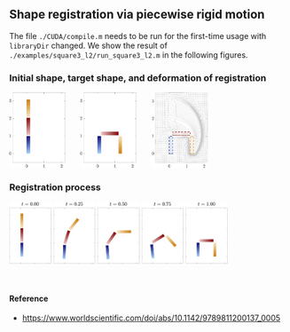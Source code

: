## Shape registration via piecewise rigid motion

The file `./CUDA/compile.m` needs to be run for the first-time usage with `libraryDir` changed. We show the result of `./examples/square3_l2/run_square3_l2.m` in the following figures.

### Initial shape, target shape, and deformation of registration  
<p float="left">
  <img src="https://github.com/dnhsieh/piecewise_rigid/blob/main/figures/fig_square3_l2_initial.png"    width="20%" height="20%"> &nbsp;&nbsp;&nbsp;&nbsp;&nbsp;
  <img src="https://github.com/dnhsieh/piecewise_rigid/blob/main/figures/fig_square3_l2_target.png"     width="20%" height="20%"> &nbsp;&nbsp;&nbsp;&nbsp;&nbsp;
  <img src="https://github.com/dnhsieh/piecewise_rigid/blob/main/figures/fig_square3_l2_registered.png" width="20%" height="20%">   
</p>

### Registration process  
<p float="left">
  <img src="https://github.com/dnhsieh/piecewise_rigid/blob/main/figures/fig_square3_l2_time0p00.png" width="15%" height="15%"> 
  <img src="https://github.com/dnhsieh/piecewise_rigid/blob/main/figures/fig_square3_l2_time0p25.png" width="15%" height="15%">
  <img src="https://github.com/dnhsieh/piecewise_rigid/blob/main/figures/fig_square3_l2_time0p50.png" width="15%" height="15%">
  <img src="https://github.com/dnhsieh/piecewise_rigid/blob/main/figures/fig_square3_l2_time0p75.png" width="15%" height="15%">
  <img src="https://github.com/dnhsieh/piecewise_rigid/blob/main/figures/fig_square3_l2_time1p00.png" width="15%" height="15%">
</p>

</br>

#### Reference
* https://www.worldscientific.com/doi/abs/10.1142/9789811200137_0005

